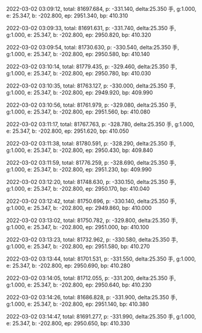 2022-03-02 03:09:12, total: 81697.684, p: -331.140, delta:25.350 手, g:1.000, e: 25.347, b: -202.800, ep: 2951.340, bp: 410.310

2022-03-02 03:09:33, total: 81691.631, p: -331.740, delta:25.350 手, g:1.000, e: 25.347, b: -202.800, ep: 2950.820, bp: 410.320

2022-03-02 03:09:54, total: 81730.630, p: -330.540, delta:25.350 手, g:1.000, e: 25.347, b: -202.800, ep: 2950.580, bp: 410.140

2022-03-02 03:10:14, total: 81779.435, p: -329.460, delta:25.350 手, g:1.000, e: 25.347, b: -202.800, ep: 2950.780, bp: 410.030

2022-03-02 03:10:35, total: 81763.127, p: -330.000, delta:25.350 手, g:1.000, e: 25.347, b: -202.800, ep: 2949.920, bp: 409.990

2022-03-02 03:10:56, total: 81761.979, p: -329.080, delta:25.350 手, g:1.000, e: 25.347, b: -202.800, ep: 2951.560, bp: 410.080

2022-03-02 03:11:17, total: 81767.763, p: -328.780, delta:25.350 手, g:1.000, e: 25.347, b: -202.800, ep: 2951.620, bp: 410.050

2022-03-02 03:11:38, total: 81780.591, p: -328.290, delta:25.350 手, g:1.000, e: 25.347, b: -202.800, ep: 2950.430, bp: 409.840

2022-03-02 03:11:59, total: 81776.259, p: -328.690, delta:25.350 手, g:1.000, e: 25.347, b: -202.800, ep: 2951.230, bp: 409.990

2022-03-02 03:12:20, total: 81748.630, p: -330.150, delta:25.350 手, g:1.000, e: 25.347, b: -202.800, ep: 2950.170, bp: 410.040

2022-03-02 03:12:42, total: 81750.696, p: -330.140, delta:25.350 手, g:1.000, e: 25.347, b: -202.800, ep: 2949.860, bp: 410.000

2022-03-02 03:13:02, total: 81750.782, p: -329.800, delta:25.350 手, g:1.000, e: 25.347, b: -202.800, ep: 2951.000, bp: 410.100

2022-03-02 03:13:23, total: 81732.962, p: -330.580, delta:25.350 手, g:1.000, e: 25.347, b: -202.800, ep: 2951.580, bp: 410.270

2022-03-02 03:13:44, total: 81701.531, p: -331.550, delta:25.350 手, g:1.000, e: 25.347, b: -202.800, ep: 2950.690, bp: 410.280

2022-03-02 03:14:05, total: 81712.055, p: -331.200, delta:25.350 手, g:1.000, e: 25.347, b: -202.800, ep: 2950.640, bp: 410.230

2022-03-02 03:14:26, total: 81686.828, p: -331.900, delta:25.350 手, g:1.000, e: 25.347, b: -202.800, ep: 2951.140, bp: 410.380

2022-03-02 03:14:47, total: 81691.277, p: -331.990, delta:25.350 手, g:1.000, e: 25.347, b: -202.800, ep: 2950.650, bp: 410.330